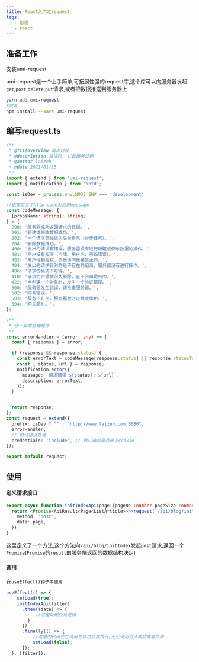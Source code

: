 ```yaml
---
title: React入门之request
tags: 
   - 拾遗
   - react
---
```


## 准备工作


安装umi-request 

umi-request是一个上手简单,可拓展性强的request库,这个库可以向服务器发起`get`,`post`,`delete`,`put`请求,或者把数据推送到服务器上
```bash
yarn add umi-request
#或者
npm install --save umi-request
```

<!--more-->

## 编写request.ts

```typescript
/**
 * @fileoverview 请求封装
 * @description 错误码, 拦截器等处理
 * @author laizeh
 * @date 2021/01/15
 */
import { extend } from 'umi-request';
import { notification } from 'antd';

const isDev = process.env.NODE_ENV === 'development'

//这里定义了http code对应的message
const codeMessage: {
  [propsName: string]: string;
} = {
  200: '服务器成功返回请求的数据。',
  201: '新建或修改数据成功。',
  202: '一个请求已经进入后台排队（异步任务）。',
  204: '删除数据成功。',
  400: '发出的请求有错误，服务器没有进行新建或修改数据的操作。',
  401: '用户没有权限（令牌、用户名、密码错误）。',
  403: '用户得到授权，但是访问是被禁止的。',
  404: '发出的请求针对的是不存在的记录，服务器没有进行操作。',
  406: '请求的格式不可得。',
  410: '请求的资源被永久删除，且不会再得到的。',
  422: '当创建一个对象时，发生一个验证错误。',
  500: '服务器发生错误，请检查服务器。',
  502: '网关错误。',
  503: '服务不可用，服务器暂时过载或维护。',
  504: '网关超时。',
};

/**
 * 统一异常处理程序
 */
const errorHandler = (error: any) => {
  const { response } = error;

  if (response && response.status) {
    const errorText = codeMessage[response.status] || response.statusText;
    const { status, url } = response;
    notification.error({
      message: `请求错误 ${status}: ${url}`,
      description: errorText,
    });
  }


  return response;
};
const request = extend({
  prefix: isDev ? "" : "http://www.laizeh.com:8080",
  errorHandler,
  // 默认错误处理
  credentials: 'include', // 默认请求是否带上cookie
});

export default request;

```


## 使用

#### 定义请求接口

```typescript
export async function initIndexApi(page:{pageNo :number,pageSize :number}) {
  return <Promise<ApiResult<Page<ListArticle>>>>request('/api/blog/initIndex', {
    method: 'post',
    data: page,
  });
}
```
这里定义了一个方法,这个方法向`/api/blog/initIndex`发起`post`请求,返回一个`Promise`(`Promise`的`result`由服务端返回的数据结构决定)

#### 调用
在`useEffect()钩子中使用`
```typescript
useEffect(() => {
    setLoad(true);
    initIndexApi(filter)
      .then((data) => {
           //这里处理业务逻辑
        }
      })
      .finally(() => {
          //这里的代码会在调用方法之后被执行,无论调用方法成功或者失败
          setLoad(false);
      });
  }, [filter]);
```


